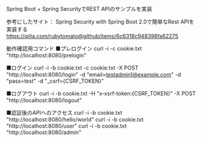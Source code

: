 Spring Boot + Spring SecurityでREST APIのサンプルを実装

参考にしたサイト：
Spring Security with Spring Boot 2.0で簡単なRest APIを実装する
https://qiita.com/rubytomato@github/items/6c6318c948398fa62275

動作確認用コマンド
■プレログイン
curl -i -c cookie.txt "http://localhost:8080/prelogin"

■ログイン
curl -i -b cookie.txt -c cookie.txt -X POST "http://localhost:8080/login" -d "email=testadmin1@example.com" -d "pass=test" -d "_csrf={CSRF_TOKEN}"

■ログアウト
curl -i -b cookie.txt -H "x-xsrf-token:{CSRF_TOKEN}" -X POST "http://localhost:8080/logout"

■認証後のAPIへのアクセス
curl -i -b cookie.txt "http://localhost:8080/hello/world"
curl -i -b cookie.txt "http://localhost:8080/user"
curl -i -b cookie.txt "http://localhost:8080/admin"
